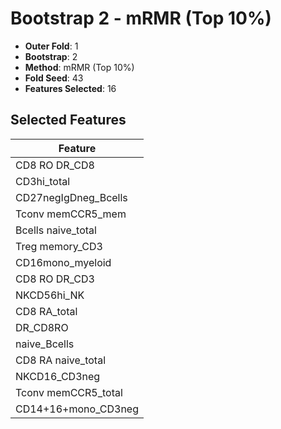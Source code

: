 # Bootstrap 2 - mRMR (Top 10%)

- **Outer Fold**: 1
- **Bootstrap**: 2
- **Method**: mRMR (Top 10%)
- **Fold Seed**: 43
- **Features Selected**: 16

## Selected Features

| Feature |
|---------|
| CD8 RO DR_CD8 |
| CD3hi_total |
| CD27negIgDneg_Bcells |
| Tconv memCCR5_mem |
| Bcells naive_total |
| Treg memory_CD3 |
| CD16mono_myeloid |
| CD8 RO DR_CD3 |
| NKCD56hi_NK |
| CD8 RA_total |
| DR_CD8RO |
| naive_Bcells |
| CD8 RA naive_total |
| NKCD16_CD3neg |
| Tconv memCCR5_total |
| CD14+16+mono_CD3neg |
